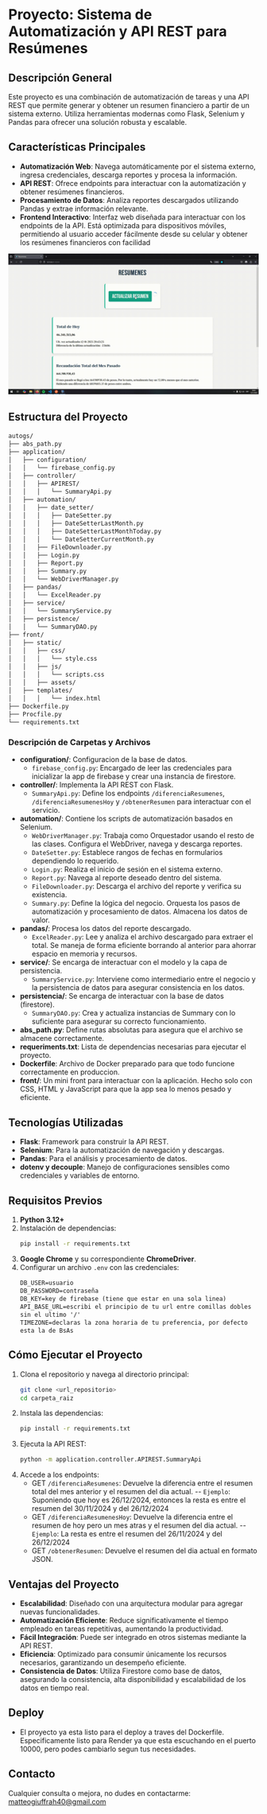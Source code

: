 # Proyecto: Sistema de Automatización y API REST para Resúmenes

## Descripción General
Este proyecto es una combinación de automatización de tareas y una API REST que permite generar y obtener un resumen financiero a partir de un sistema externo. Utiliza herramientas modernas como Flask, Selenium y Pandas para ofrecer una solución robusta y escalable.

## Características Principales
- **Automatización Web**: Navega automáticamente por el sistema externo, ingresa credenciales, descarga reportes y procesa la información.
- **API REST**: Ofrece endpoints para interactuar con la automatización y obtener resúmenes financieros.
- **Procesamiento de Datos**: Analiza reportes descargados utilizando Pandas y extrae información relevante.
- **Frontend Interactivo**: Interfaz web diseñada para interactuar con los endpoints de la API. Está optimizada para dispositivos móviles, 
  permitiendo al usuario acceder fácilmente desde su celular y obtener los resúmenes financieros con facilidad

![Muestra del GIF](./front/static/assets/muestra-version-nueva.gif)


## Estructura del Proyecto
```
autogs/
├── abs_path.py
├── application/
│   ├── configuration/
│   │   └── firebase_config.py
│   ├── controller/
│   │   ├── APIREST/
│   │   │   └── SummaryApi.py
│   ├── automation/
│   │   ├── date_setter/
│   │   │   ├── DateSetter.py 
│   │   │   ├── DateSetterLastMonth.py
│   │   │   ├── DateSetterLastMonthToday.py
│   │   │   └── DateSetterCurrentMonth.py
│   │   ├── FileDownloader.py
│   │   ├── Login.py
│   │   ├── Report.py
│   │   ├── Summary.py
│   │   └── WebDriverManager.py
│   ├── pandas/
│   │   └── ExcelReader.py
│   ├── service/
│   │   └── SummaryService.py
│   ├── persistence/
│   │   └── SummaryDAO.py
├── front/
│   ├── static/
│   │   ├── css/
│   │   │   └── style.css           
│   │   ├── js/
│   │   │   └── scripts.css  
│   │   ├── assets/
│   ├── templates/
│   │   │   └── index.html
├── Dockerfile.py
├── Procfile.py
└── requirements.txt
```


### Descripción de Carpetas y Archivos
- **configuration/**: Configuracion de la base de datos.
  - `firebase_config.py`: Encargado de leer las credenciales para inicializar la app de firebase y crear una instancia de firestore.  
- **controller/**: Implementa la API REST con Flask.
  - `SummaryApi.py`: Define los endpoints `/diferenciaResumenes`,  `/diferenciaResumenesHoy` y `/obtenerResumen` para interactuar con el servicio.
- **automation/**: Contiene los scripts de automatización basados en Selenium.
  - `WebDriverManager.py`: Trabaja como Orquestador usando el resto de las clases. Configura el WebDriver, navega y descarga reportes.
  - `DateSetter.py`: Establece rangos de fechas en formularios dependiendo lo requerido.
  - `Login.py`: Realiza el inicio de sesión en el sistema externo.
  - `Report.py`: Navega al reporte deseado dentro del sistema.
  - `FileDownloader.py`: Descarga el archivo del reporte y verifica su existencia.
  - `Summary.py`: Define la lógica del negocio. Orquesta los pasos de automatización y procesamiento de datos. Almacena los datos de valor.  
- **pandas/**: Procesa los datos del reporte descargado.
  - `ExcelReader.py`: Lee y analiza el archivo descargado para extraer el total. Se maneja de forma eficiente borrando al anterior 
    para ahorrar espacio en memoria y recursos.
- **service/**: Se encarga de interactuar con el modelo y la capa de persistencia.
  - `SummaryService.py`: Interviene como intermediario entre el negocio y la persistencia de datos para asegurar consistencia en los datos.
- **persistencia/**: Se encarga de interactuar con la base de datos (firestore).
  - `SummaryDAO.py`: Crea y actualiza instancias de Summary con lo suficiente para asegurar su correcto funcionamiento.
- **abs_path.py**: Define rutas absolutas para asegura que el archivo se almacene correctamente.
- **requeriments.txt**: Lista de dependencias necesarias para ejecutar el proyecto.
- **Dockerfile**: Archivo de Docker preparado para que todo funcione correctamente en produccion. 
- **front/**: Un mini front para interactuar con la aplicación. Hecho solo con CSS, HTML y JavaScript para que la app sea lo menos pesado y eficiente.

## Tecnologías Utilizadas
- **Flask**: Framework para construir la API REST.
- **Selenium**: Para la automatización de navegación y descargas.
- **Pandas**: Para el análisis y procesamiento de datos.
- **dotenv y decouple**: Manejo de configuraciones sensibles como credenciales y variables de entorno.

## Requisitos Previos
1. **Python 3.12+**
2. Instalación de dependencias:
   ```bash
   pip install -r requirements.txt
   ```
3. **Google Chrome** y su correspondiente **ChromeDriver**.
4. Configurar un archivo `.env` con las credenciales:
   ```env
   DB_USER=usuario
   DB_PASSWORD=contraseña
   DB_KEY=key de firebase (tiene que estar en una sola linea)
   API_BASE_URL=escribi el principio de tu url entre comillas dobles sin el ultimo '/' 
   TIMEZONE=declaras la zona horaria de tu preferencia, por defecto esta la de BsAs 
   ```

## Cómo Ejecutar el Proyecto
1. Clona el repositorio y navega al directorio principal:
   ```bash
   git clone <url_repositorio>
   cd carpeta_raiz
   ```
2. Instala las dependencias:
   ```bash
   pip install -r requirements.txt
   ```
3. Ejecuta la API REST:
   ```bash
   python -m application.controller.APIREST.SummaryApi
   ```
4. Accede a los endpoints:
   - GET `/diferenciaResumenes`: Devuelve la diferencia entre el resumen total del mes anterior y el resumen del dia actual. 
     -- ``Ejemplo``: Suponiendo que hoy es 26/12/2024, entonces la resta es entre el resumen del 30/11/2024 y del 26/12/2024 
   - GET `/diferenciaResumenesHoy`: Devuelve la diferencia entre el resumen de hoy pero un mes atras y el resumen del dia actual.
     -- ``Ejemplo``: La resta es entre el resumen del 26/11/2024 y del 26/12/2024
   - GET `/obtenerResumen`: Devuelve el resumen del dia actual en formato JSON.

## Ventajas del Proyecto
- **Escalabilidad**: Diseñado con una arquitectura modular para agregar nuevas funcionalidades.
- **Automatización Eficiente**: Reduce significativamente el tiempo empleado en tareas repetitivas, aumentando la productividad.
- **Fácil Integración**: Puede ser integrado en otros sistemas mediante la API REST.
- **Eficiencia**: Optimizado para consumir únicamente los recursos necesarios, garantizando un desempeño eficiente.
- **Consistencia de Datos**: Utiliza Firestore como base de datos, asegurando la consistencia, alta disponibilidad y escalabilidad de los datos en tiempo real.

## Deploy
- El proyecto ya esta listo para el deploy a traves del Dockerfile. 
Especificamente listo para Render ya que esta escuchando en el puerto 10000, pero podes cambiarlo segun tus necesidades.

## Contacto
Cualquier consulta o mejora, no dudes en contactarme: matteogiuffrah40@gmail.com


